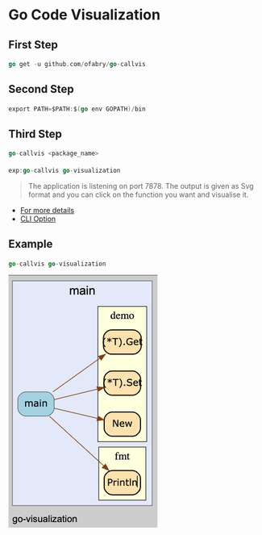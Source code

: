 # Go Code Visualization

## First Step

```go
go get -u github.com/ofabry/go-callvis
```

## Second Step

```go
export PATH=$PATH:$(go env GOPATH)/bin
```

## Third Step
```go
go-callvis <package_name>

exp:go-callvis go-visualization
```

> The application is listening on port 7878. The output is given as Svg format and you can click on the function you want and visualise it.

 - [For more details](github.com/ofabry/go-callvis)
 - [CLI Option](https://github.com/ofabry/go-callvis#options)

## Example

```go
go-callvis go-visualization
```

![Logo](/demo/demo.png)

